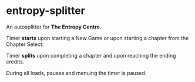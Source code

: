 # entropy-splitter
An autosplitter for **The Entropy Centre**.

Timer **starts** upon starting a New Game or upon starting a chapter from the Chapter Select.

Timer **splits** upon completing a chapter and upon reaching the ending credits.

During all loads, pauses and menuing the timer is paused.
